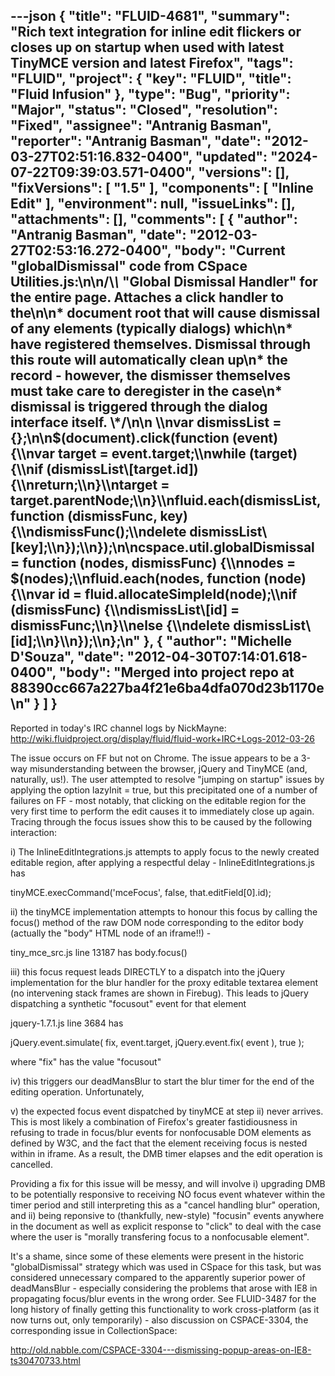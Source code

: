 ---json
{
  "title": "FLUID-4681",
  "summary": "Rich text integration for inline edit flickers or closes up on startup when used with latest TinyMCE version and latest Firefox",
  "tags": "FLUID",
  "project": {
    "key": "FLUID",
    "title": "Fluid Infusion"
  },
  "type": "Bug",
  "priority": "Major",
  "status": "Closed",
  "resolution": "Fixed",
  "assignee": "Antranig Basman",
  "reporter": "Antranig Basman",
  "date": "2012-03-27T02:51:16.832-0400",
  "updated": "2024-07-22T09:39:03.571-0400",
  "versions": [],
  "fixVersions": [
    "1.5"
  ],
  "components": [
    "Inline Edit"
  ],
  "environment": null,
  "issueLinks": [],
  "attachments": [],
  "comments": [
    {
      "author": "Antranig Basman",
      "date": "2012-03-27T02:53:16.272-0400",
      "body": "Current \"globalDismissal\" code from CSpace Utilities.js:\n\n/\\*\\* \"Global Dismissal Handler\" for the entire page. Attaches a click handler to the\n\n* &#x20;document root that will cause dismissal of any elements (typically dialogs) which\n* &#x20;have registered themselves. Dismissal through this route will automatically clean up\n* &#x20;the record - however, the dismisser themselves must take care to deregister in the case\n* &#x20;dismissal is triggered through the dialog interface itself. \\*/\n\n&#x20;   \\\nvar dismissList = {};\n\n$(document).click(function (event) {\\\nvar target = event.target;\\\nwhile (target) {\\\nif (dismissList\\[target.id]) {\\\nreturn;\\\n}\\\ntarget = target.parentNode;\\\n}\\\nfluid.each(dismissList, function (dismissFunc, key) {\\\ndismissFunc();\\\ndelete dismissList\\[key];\\\n});\\\n});\n\ncspace.util.globalDismissal = function (nodes, dismissFunc) {\\\nnodes = $(nodes);\\\nfluid.each(nodes, function (node) {\\\nvar id = fluid.allocateSimpleId(node);\\\nif (dismissFunc) {\\\ndismissList\\[id] = dismissFunc;\\\n}\\\nelse {\\\ndelete dismissList\\[id];\\\n}\\\n});\\\n};\n"
    },
    {
      "author": "Michelle D'Souza",
      "date": "2012-04-30T07:14:01.618-0400",
      "body": "Merged into project repo at 88390cc667a227ba4f21e6ba4dfa070d23b1170e\n"
    }
  ]
}
---
Reported in today's IRC channel logs by NickMayne:\
<http://wiki.fluidproject.org/display/fluid/fluid-work+IRC+Logs-2012-03-26>

The issue occurs on FF but not on Chrome. The issue appears to be a 3-way misunderstanding between the browser, jQuery and TinyMCE (and, naturally, us!). The user attempted to resolve "jumping on startup" issues by applying the option lazyInit = true, but this precipitated one of a number of failures on FF - most notably, that clicking on the editable region for the very first time to perform the edit causes it to immediately close up again. Tracing through the focus issues show this to be caused by the following interaction:

i) The InlineEditIntegrations.js attempts to apply focus to the newly created editable region, after applying a respectful delay - InlineEditIntegrations.js has

tinyMCE.execCommand('mceFocus', false, that.editField\[0].id);

ii) the tinyMCE implementation attempts to honour this focus by calling the focus() method of the raw DOM node corresponding to the editor body (actually the "body" HTML node of an iframe!!) -&#x20;

tiny\_mce\_src.js line 13187 has body.focus()

iii) this focus request leads DIRECTLY to a dispatch into the jQuery implementation for the blur handler for the proxy editable textarea element (no intervening stack frames are shown in Firebug). This leads to jQuery dispatching a synthetic "focusout" event for that element&#x20;

jquery-1.7.1.js line 3684 has&#x20;

jQuery.event.simulate( fix, event.target, jQuery.event.fix( event ), true );

where "fix" has the value "focusout"

iv) this triggers our deadMansBlur to start the blur timer for the end of the editing operation. Unfortunately,

v) the expected focus event dispatched by tinyMCE at step ii) never arrives. This is most likely a combination of Firefox's greater fastidiousness in refusing to trade in focus/blur events for nonfocusable DOM elements as defined by W3C, and the fact that the element receiving focus is nested within in iframe. As a result, the DMB timer elapses and the edit operation is cancelled.

Providing a fix for this issue will be messy, and will involve i) upgrading DMB to be potentially responsive to receiving NO focus event whatever within the timer period and still interpreting this as a "cancel handling blur" operation, and ii) being reponsive to (thankfully, new-style) "focusin" events anywhere in the document as well as explicit response to "click" to deal with the case where the user is "morally transfering focus to a nonfocusable element".&#x20;

It's a shame, since some of these elements were present in the historic "globalDismissal" strategy which was used in CSpace for this task, but was considered unnecessary compared to the apparently superior power of deadMansBlur - especially considering the problems that arose with IE8 in propagating focus/blur events in the wrong order. See FLUID-3487 for the long history of finally getting this functionality to work cross-platform (as it now turns out, only temporarily) - also discussion on CSPACE-3304, the corresponding issue in CollectionSpace:

<http://old.nabble.com/CSPACE-3304---dismissing-popup-areas-on-IE8-ts30470733.html>

        